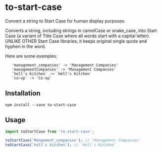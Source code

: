 # to-start-case
Convert a string to Start Case for human display purposes.

Converts a string, including strings in camelCase or snake_case, into Start Case (a variant
of Title Case where all words start with a capital letter).
UNLIKE OTHER Start Case libraries, it keeps original single quote and hyphen in the word.

Here are some examples:
```
   'management_companies' -> 'Management Companies'
   'managementCompanies' -> 'Management Companies'
   `hell's kitchen` -> `Hell's Kitchen`
   `co-op` -> `Co-op`
```

## Installation
```
npm install --save to-start-case
```

## Usage
```js
import toStartCase from 'to-start-case';

toStartCase('Mangement_companies'); // 'Management Companies'
toStartCase(`hell's kitchen`); // `Hell's Kitchen`
```

